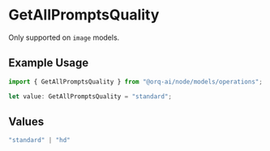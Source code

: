 # GetAllPromptsQuality

Only supported on `image` models.

## Example Usage

```typescript
import { GetAllPromptsQuality } from "@orq-ai/node/models/operations";

let value: GetAllPromptsQuality = "standard";
```

## Values

```typescript
"standard" | "hd"
```